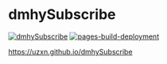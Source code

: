 # dmhySubscribe

[![dmhySubscribe](https://github.com/uzxn/dmhySubscribe/actions/workflows/dmhySubscribe.yml/badge.svg)](https://github.com/uzxn/dmhySubscribe/actions/workflows/dmhySubscribe.yml)
[![pages-build-deployment](https://github.com/uzxn/dmhySubscribe/actions/workflows/pages/pages-build-deployment/badge.svg)](https://github.com/uzxn/dmhySubscribe/actions/workflows/pages/pages-build-deployment)

<https://uzxn.github.io/dmhySubscribe>
